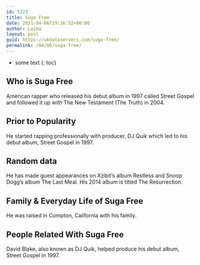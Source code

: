 ```yaml
---
id: 5323
title: Suga Free
date: 2021-04-06T19:36:52+00:00
author: Laima
layout: post
guid: https://ukdataservers.com/suga-free/
permalink: /04/06/suga-free/
---
```


* some text
{: toc}


## Who is Suga Free
                  
                  
                  
American rapper who released his debut album in 1997 called Street Gospel and followed it up with The New Testament (The Truth) in 2004.
                  
              
            
              
            
                
                
                
## Prior to Popularity
                  
                  
                  
He started rapping professionally with producer, DJ Quik which led to his debut album, Street Gospel in 1997.
                  
              
            
              
            
                
                
                
## Random data
                  
                  
                  
He has made guest appearances on Xzibit&#8217;s album Restless and Snoop Dogg&#8217;s album The Last Meal. His 2014 album is titled The Resurrection.
                  
              
            
              
            
                
                
                
## Family & Everyday Life of Suga Free
                  
                  
                  
He was raised in Compton, California with his family.
                  
              
            
              
            
                
                
                
## People Related With Suga Free
                  
                  
                  
David Blake, also known as DJ Quik, helped produce his debut album, Street Gospel in 1997.
                  
              
            
              
            
                
              
            
              
              
            
            
              
            
          
          
          